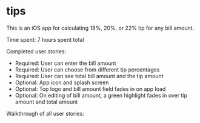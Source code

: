 # tips

This is an iOS app for calculating 18%, 20%, or 22% tip for any bill amount.

Time spent: 7 hours spent total

Completed user stories:
- Required: User can enter the bill amount
- Required: User can choose from different tip percentages
- Required: User can see  total bill amount and the tip amount
- Optional: App icon and splash screen
- Optional: Top logo and bill amount field fades in on app load
- Optional: On editing of bill amount, a green highlight fades in over tip amount and total amount

Walkthrough of all user stories:

